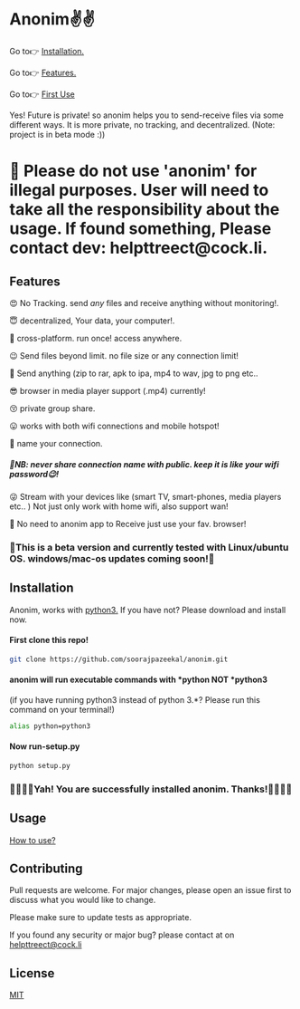 # Anonim✌️✌️


Go to👉 [Installation.](https://github.com/soorajpazeekal/anonim/blob/master/README.md#installation)

Go to👉 [Features.](https://github.com/soorajpazeekal/anonim/blob/master/README.md#Features)

Go to👉 [First Use](https://github.com/soorajpazeekal/anonim/wiki/Wiki-First-use!)


Yes! Future is private! so anonim helps you to send-receive files via some different ways. It is more private, no tracking, and decentralized. (Note: project is in beta mode :))

<h1>  📌 Please do not use 'anonim' for illegal purposes. User will need to take all the responsibility about the usage. If found something, Please contact dev: helpttreect@cock.li. 

## Features 

😍 No Tracking. send *any* files and receive anything without monitoring!.

😇 decentralized, Your data, your computer!.

🤩 cross-platform. run once! access anywhere.

😉 Send files beyond limit. no file size or any connection limit!

🤗 Send anything (zip to rar, apk to ipa, mp4 to wav, jpg to png etc..

😎 browser in media player support (.mp4) currently! 

😚 private group share. 

😛 works with both wifi connections and mobile hotspot!

🤪 name your connection.  <h5>📍NB: never share connection name with public. keep it is like your wifi password😉!</h5>

😜 Stream with your devices like (smart TV, smart-phones, media players etc.. ) Not just only work with home wifi, also support wan!

🥳 No need to anonim app to Receive just use your fav. browser!


<h3> 🎈This is a beta version and currently tested with Linux/ubuntu OS. windows/mac-os updates coming soon!🎈 </h3>


## Installation

Anonim, works with [python3.](https://www.python.org/downloads/) If you have not? Please download and install now.


<h4> First clone this repo! </h4>

```bash
git clone https://github.com/soorajpazeekal/anonim.git
```
<h4> anonim will run executable commands with *python NOT *python3  </h4>
(if you have running python3 instead of python 3.*? Please run this command on your terminal!)

```bash
alias python=python3
```

<h4> Now run-setup.py </h4>

```bash
python setup.py
```

<h3> 🤩🥳🥰😍Yah! You are successfully installed anonim. Thanks!🤩🥳🥰😍 </h3> 

## Usage

[How to use?](https://github.com/soorajpazeekal/anonim/wiki/Wiki-First-use!)

## Contributing
Pull requests are welcome. For major changes, please open an issue first to discuss what you would like to change.

Please make sure to update tests as appropriate.

If you found any security or major bug? please contact at on helpttreect@cock.li

## License
[MIT](https://choosealicense.com/licenses/mit/)
